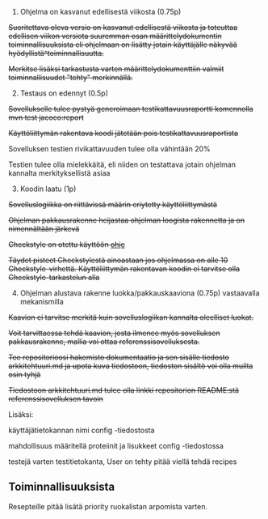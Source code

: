 1. Ohjelma on kasvanut edellisestä viikosta (0.75p)

~~Suoritettava oleva versio on kasvanut edellisestä viikosta ja toteuttaa edellisen viikon versiota suuremman osan määrittelydokumentin toiminnallisuuksista eli ohjelmaan on lisätty jotain käyttäjälle näkyvää hyödyllistä^toiminnallisuutta.~~

~~Merkitse lisäksi tarkastusta varten määrittelydokumenttiin valmiit toiminnallisuudet "tehty" merkinnällä.~~

2. Testaus on edennyt (0.5p)

~~Sovellukselle tulee pystyä generoimaan testikattavuusraportti komennolla mvn test jacoco:report~~

~~Käyttöliittymän rakentava koodi jätetään pois testikattavuusraportista~~

Sovelluksen testien rivikattavuuden tulee olla vähintään 20%

Testien tulee olla mielekkäitä, eli niiden on testattava jotain ohjelman kannalta merkityksellistä asiaa

3. Koodin laatu (1p)

~~Sovelluslogiikka on riittävissä määrin eriytetty käyttöliittymästä~~

~~Ohjelman pakkausrakenne heijastaa ohjelman loogista rakennetta ja on nimennältään järkevä~~

~~Checkstyle on otettu käyttöön [ohje](https://github.com/mluukkai/ohjelmistotekniikka-kevat-2020/blob/master/web/checkstyle.md)~~

~~Täydet pisteet Checkstylestä ainoastaan jos ohjelmassa on alle 10 Checkstyle-virhettä. Käyttöliittymän rakentavan koodin ei tarvitse olla Checkstyle-tarkastelun alla~~

4. Ohjelman alustava rakenne luokka/pakkauskaaviona (0.75p) vastaavalla mekanismilla

~~Kaavion ei tarvitse merkitä kuin sovelluslogiikan kannalta oleelliset luokat.~~

~~Voit tarvittaessa tehdä kaavion, josta ilmenee myös sovelluksen pakkausrakenne, mallia voi ottaa referenssisovelluksesta.~~

~~Tee repositorioosi hakemisto dokumentaatio ja sen sisälle tiedosto arkkitehtuuri.md ja upota kuva tiedostoon, tiedoston sisältö voi olla muilta osin tyhjä~~

~~Tiedostoon arkkitehtuuri.md tulee olla linkki repositorion README:stä referenssisovelluksen tavoin~~

Lisäksi:

käyttäjätietokannan nimi config -tiedostosta

mahdollisuus määritellä proteiinit ja lisukkeet config -tiedostossa

testejä varten testitietokanta, User on tehty pitää viellä tehdä recipes

<h2>Toiminnallisuuksista</h2>

Resepteille pitää lisätä priority ruokalistan arpomista varten.
